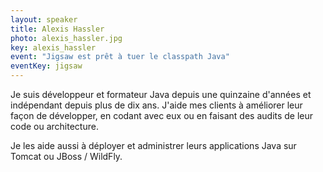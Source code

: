 ```yaml
---
layout: speaker
title: Alexis Hassler
photo: alexis_hassler.jpg
key: alexis_hassler
event: "Jigsaw est prêt à tuer le classpath Java"
eventKey: jigsaw
---
```


Je suis développeur et formateur Java depuis une quinzaine d'années et indépendant depuis plus de dix ans. J'aide mes clients à améliorer leur façon de développer, en codant avec eux ou en faisant des audits de leur code ou architecture. 

Je les aide aussi à déployer et administrer leurs applications Java sur Tomcat ou JBoss / WildFly. 